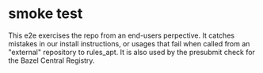 # smoke test

This e2e exercises the repo from an end-users perpective.
It catches mistakes in our install instructions, or usages that fail when called from an "external" repository to rules_apt.
It is also used by the presubmit check for the Bazel Central Registry.
